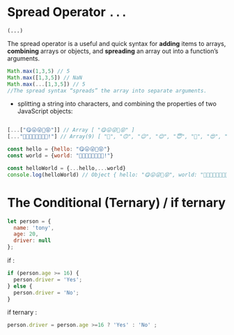 # Spread Operator ```...```

``(...)``

The spread operator is a useful and quick syntax for **adding** items to arrays, **combining** arrays or objects, and **spreading** an array out into a function’s arguments.

```js
Math.max(1,3,5) // 5
Math.max([1,3,5]) // NaN
Math.max(...[1,3,5]) // 5 
//The spread syntax “spreads” the array into separate arguments.
```

* splitting a string into characters, and combining the properties of two JavaScript objects:

```js

[...["😋😛😜🤪😝"]] // Array [ "😋😛😜🤪😝" ]
[..."🙂🙃😉😊😇🥰😍🤩!"] // Array(9) [ "🙂", "🙃", "😉", "😊", "😇", "🥰", "😍", "🤩", "!" ]

const hello = {hello: "😋😛😜🤪😝"}
const world = {world: "🙂🙃😉😊😇🥰😍🤩!"}

const helloWorld = {...hello,...world}
console.log(helloWorld) // Object { hello: "😋😛😜🤪😝", world: "🙂🙃😉😊😇🥰😍🤩!" }
```

# The Conditional (Ternary) / if ternary

```js
let person = {
  name: 'tony',
  age: 20,
  driver: null
};
```

if :

```js
if (person.age >= 16) {
  person.driver = 'Yes';
} else {
  person.driver = 'No';
}
```

if ternary :


```js
person.driver = person.age >=16 ? 'Yes' : 'No' ;

```